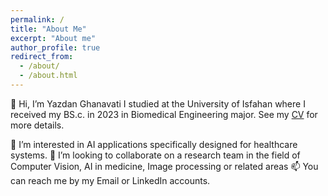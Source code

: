 ```yaml
---
permalink: /
title: "About Me"
excerpt: "About me"
author_profile: true
redirect_from: 
  - /about/
  - /about.html
---
```


👋 Hi, I’m Yazdan Ghanavati
I studied at the University of Isfahan where I received my BS.c. in 2023 in Biomedical Engineering major. 
See my [CV](/files/CV.pdf) for more details.
&nbsp;

👀 I’m interested in AI applications specifically designed for healthcare systems.
💞️ I’m looking to collaborate on a research team in the field of Computer Vision, AI in medicine, Image processing or related areas
📫 You can reach me by my Email or LinkedIn accounts.
